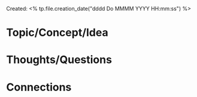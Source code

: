 ---
---

Created: <% tp.file.creation_date("dddd Do MMMM YYYY HH:mm:ss") %>
# Topic/Concept/Idea


# Thoughts/Questions


# Connections


